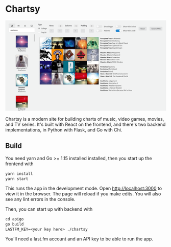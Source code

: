 # Chartsy

![chartsy in action](chartsy.png)

Chartsy is a modern site for building charts of music, video games, movies, and TV series. It's built with React on the frontend, and there's two backend implementations, in Python with Flask, and Go with Chi.

## Build

You need yarn and Go >= 1.15 installed installed, then you start up the frontend with

```console
yarn install
yarn start
```

This runs the app in the development mode. Open [http://localhost:3000](http://localhost:3000) to view it in the browser.
The page will reload if you make edits. You will also see any lint errors in the console.

Then, you can start up with backend with

```console
cd apigo
go build
LASTFM_KEY=<your key here> ./chartsy
```

You'll need a last.fm account and an API key to be able to run the app.
